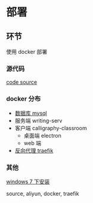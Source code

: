 # 部署

## 环节

使用 docker 部署

### 源代码

[code source](./code-source)

### docker 分布

- [数据库 mysql](./database)
- 服务端 writing-serv
- 客户端 calligraphy-classroom
  - 桌面端 electron
  - web 端
- [反向代理 traefik](./traefik)

### 其他

[windows 7 下安装](./win)

source, aliyun, docker, traefik
